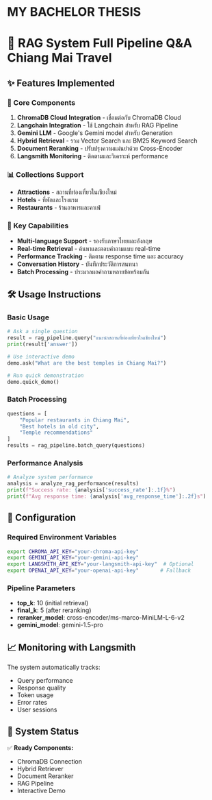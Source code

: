 # MY BACHELOR THESIS
# 🚀 RAG System Full Pipeline Q&A Chiang Mai Travel

## ✨ Features Implemented

### 🔧 Core Components
1. **ChromaDB Cloud Integration** - เชื่อมต่อกับ ChromaDB Cloud
2. **Langchain Integration** - ใช้ Langchain สำหรับ RAG Pipeline
3. **Gemini LLM** - Google's Gemini model สำหรับ Generation
4. **Hybrid Retrieval** - รวม Vector Search และ BM25 Keyword Search
5. **Document Reranking** - ปรับปรุงความแม่นยำด้วย Cross-Encoder
6. **Langsmith Monitoring** - ติดตามและวิเคราะห์ performance

### 📊 Collections Support
- **Attractions** - สถานที่ท่องเที่ยวในเชียงใหม่
- **Hotels** - ที่พักและโรงแรม
- **Restaurants** - ร้านอาหารและคาเฟ่

### 🎯 Key Capabilities
- **Multi-language Support** - รองรับภาษาไทยและอังกฤษ
- **Real-time Retrieval** - ค้นหาและตอบคำถามแบบ real-time
- **Performance Tracking** - ติดตาม response time และ accuracy
- **Conversation History** - บันทึกประวัติการสนทนา
- **Batch Processing** - ประมวลผลคำถามหลายข้อพร้อมกัน

## 🛠️ Usage Instructions

### Basic Usage
```python
# Ask a single question
result = rag_pipeline.query("แนะนำสถานที่ท่องเที่ยวในเชียงใหม่")
print(result['answer'])

# Use interactive demo
demo.ask("What are the best temples in Chiang Mai?")

# Run quick demonstration
demo.quick_demo()
```

### Batch Processing
```python
questions = [
    "Popular restaurants in Chiang Mai",
    "Best hotels in old city",
    "Temple recommendations"
]
results = rag_pipeline.batch_query(questions)
```

### Performance Analysis
```python
# Analyze system performance
analysis = analyze_rag_performance(results)
print(f"Success rate: {analysis['success_rate']:.1f}%")
print(f"Avg response time: {analysis['avg_response_time']:.2f}s")
```

## 🔧 Configuration

### Required Environment Variables
```bash
export CHROMA_API_KEY="your-chroma-api-key"
export GEMINI_API_KEY="your-gemini-api-key" 
export LANGSMITH_API_KEY="your-langsmith-api-key"  # Optional
export OPENAI_API_KEY="your-openai-api-key"       # Fallback
```

### Pipeline Parameters
- **top_k**: 10 (initial retrieval)
- **final_k**: 5 (after reranking)  
- **reranker_model**: cross-encoder/ms-marco-MiniLM-L-6-v2
- **gemini_model**: gemini-1.5-pro

## 📈 Monitoring with Langsmith

The system automatically tracks:
- Query performance
- Response quality
- Token usage
- Error rates
- User sessions

## 🚦 System Status

✅ **Ready Components:**
- ChromaDB Connection
- Hybrid Retriever  
- Document Reranker
- RAG Pipeline
- Interactive Demo